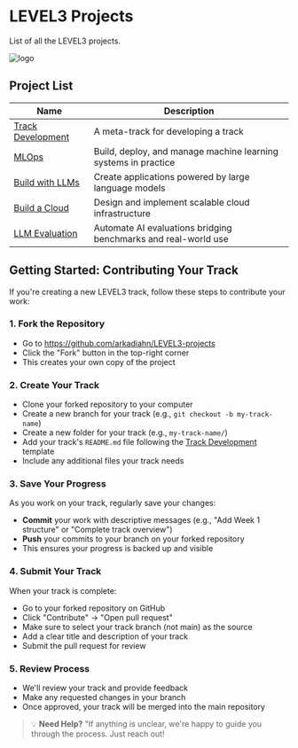 # LEVEL3 Projects

List of all the LEVEL3 projects.

![logo](./level3.png)

## Project List

| Name                                               | Description                                                    |
| -------------------------------------------------- | -------------------------------------------------------------- |
| [Track Development](./track-development/README.md) | A meta-track for developing a track                            |
| [MLOps](./mlops/README.md)                         | Build, deploy, and manage machine learning systems in practice |
| [Build with LLMs](./build-with-llms/README.md)     | Create applications powered by large language models           |
| [Build a Cloud](./build-a-cloud/README.md)         | Design and implement scalable cloud infrastructure             |
| [LLM Evaluation](./llm-evaluation/README.md)       | Automate AI evaluations bridging benchmarks and real-world use |

## Getting Started: Contributing Your Track

If you're creating a new LEVEL3 track, follow these steps to contribute your work:

### 1. Fork the Repository
- Go to https://github.com/arkadiahn/LEVEL3-projects
- Click the "Fork" button in the top-right corner
- This creates your own copy of the project

### 2. Create Your Track
- Clone your forked repository to your computer
- Create a new branch for your track (e.g., `git checkout -b my-track-name`)
- Create a new folder for your track (e.g., `my-track-name/`)
- Add your track's `README.md` file following the [Track Development](./track-development/README.md) template
- Include any additional files your track needs

### 3. Save Your Progress
As you work on your track, regularly save your changes:
- **Commit** your work with descriptive messages (e.g., "Add Week 1 structure" or "Complete track overview")
- **Push** your commits to your branch on your forked repository
- This ensures your progress is backed up and visible

### 4. Submit Your Track
When your track is complete:
- Go to your forked repository on GitHub
- Click "Contribute" → "Open pull request"
- Make sure to select your track branch (not main) as the source
- Add a clear title and description of your track
- Submit the pull request for review

### 5. Review Process
- We'll review your track and provide feedback
- Make any requested changes in your branch
- Once approved, your track will be merged into the main repository

> 💡 **Need Help?** "If anything is unclear, we're happy to guide you through the process. Just reach out!
